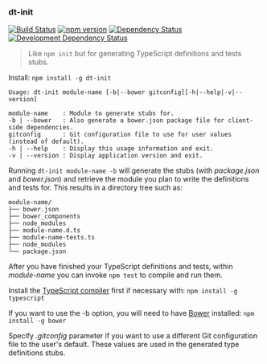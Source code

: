 ### dt-init
[![Build Status](https://travis-ci.org/stpettersens/dt-init.png?branch=master)](https://travis-ci.org/stpettersens/dt-init)
[![npm version](https://badge.fury.io/js/dt-init.svg)](http://npmjs.org/package/dt-init)
[![Dependency Status](https://david-dm.org/stpettersens/dt-init.png?theme=shields.io)](https://david-dm.org/stpettersens/dt-init) [![Development Dependency Status](https://david-dm.org/stpettersens/dt-init/dev-status.png?theme=shields.io)](https://david-dm.org/stpettersens/dt-init#info=devDependencies)

> Like `npm init` but for generating TypeScript definitions and tests stubs.

Install: `npm install -g dt-init`
    
    Usage: dt-init module-name [-b|--bower gitconfig][-h|--help|-v|--version]
    
    module-name    : Module to generate stubs for.
    -b | --bower   : Also generate a bower.json package file for client-side dependencies.
    gitconfig      : Git configuration file to use for user values (instead of default).
    -h | --help    : Display this usage information and exit.
    -v | --version : Display application version and exit.

Running `dt-init module-name -b` will generate the stubs (with *package.json* and *bower.json*) and retrieve the module you plan to write the definitions and tests for. This results in a directory tree such as:

    module-name/ 
    ├── bower.json
    ├── bower_components
    ├── node_modules
    ├── module-name.d.ts
    ├── module-name-tests.ts
    ├── node_modules
    └── package.json

After you have finished your TypeScript definitions and tests, 
within *module-name* you can invoke `npm test` to compile and run them.

Install the [TypeScript compiler](http://www.typescriptlang.org) first if necessary with: 
`npm install -g typescript`

If you want to use the -b option, you will need to have [Bower](http://bower.io) installed:
`npm install -g bower`

Specify *.gitconfig* parameter if you want to use a different Git configuration
file to the user's default. These values are used in the generated type definitions stubs.
